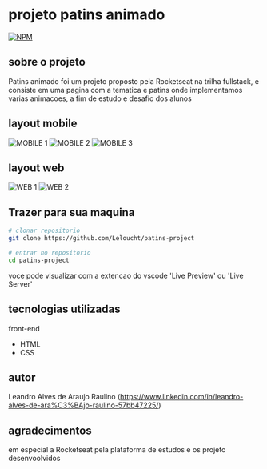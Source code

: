 # projeto patins animado

[![NPM](https://img.shields.io/npm/l/react)](https://github.com/Leloucht/patins-project/blob/main/LICENSE)

## sobre o projeto
Patins animado foi um projeto proposto pela Rocketseat na trilha fullstack, e consiste em uma pagina com a tematica e patins onde implementamos varias animacoes, a fim de estudo e desafio dos alunos

## layout mobile
![MOBILE 1](https://github.com/Leloucht/patins-project/blob/main/assets/image/page-mobile-1.png) ![MOBILE 2](https://github.com/Leloucht/patins-project/blob/main/assets/image/page-mobile-2.png) ![MOBILE 3](https://github.com/Leloucht/patins-project/blob/main/assets/image/page-mobile-3.png)
## layout web
![WEB 1](https://github.com/Leloucht/patins-project/blob/main/assets/image/page-web-1.png) ![WEB 2](https://github.com/Leloucht/patins-project/blob/main/assets/image/page-web-2.png)

## Trazer para sua maquina

```bash
# clonar repositorio
git clone https://github.com/Leloucht/patins-project

# entrar no repositorio
cd patins-project
```
voce pode visualizar com a extencao do vscode 'Live Preview' ou 'Live Server'

## tecnologias utilizadas
front-end
- HTML
- CSS

## autor
Leandro Alves de Araujo Raulino
(https://www.linkedin.com/in/leandro-alves-de-ara%C3%BAjo-raulino-57bb47225/)

## agradecimentos
em especial a Rocketseat pela plataforma de estudos e os projeto desenvoolvidos
